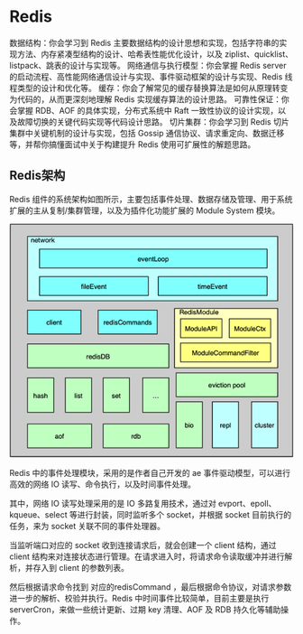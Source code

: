 # Redis

数据结构：你会学习到 Redis 主要数据结构的设计思想和实现，包括字符串的实现方法、内存紧凑型结构的设计、哈希表性能优化设计，以及 ziplist、quicklist、listpack、跳表的设计与实现等。
网络通信与执行模型：你会掌握 Redis server 的启动流程、高性能网络通信设计与实现、事件驱动框架的设计与实现、Redis 线程类型的设计和优化等。
缓存：你会了解常见的缓存替换算法是如何从原理转变为代码的，从而更深刻地理解 Redis 实现缓存算法的设计思路。
可靠性保证：你会掌握 RDB、AOF 的具体实现，分布式系统中 Raft 一致性协议的设计实现，以及故障切换的关键代码实现等代码设计思路。
切片集群：你会学习到 Redis 切片集群中关键机制的设计与实现，包括 Gossip 通信协议、请求重定向、数据迁移等，并帮你搞懂面试中关于构建提升 Redis 使用可扩展性的解题思路。

## Redis架构

Redis 组件的系统架构如图所示，主要包括事件处理、数据存储及管理、用于系统扩展的主从复制/集群管理，以及为插件化功能扩展的 Module System 模块。

![redis-architecture.png](./redis-architecture.png)

Redis 中的事件处理模块，采用的是作者自己开发的 ae 事件驱动模型，可以进行高效的网络 IO 读写、命令执行，以及时间事件处理。

其中，网络 IO 读写处理采用的是 IO 多路复用技术，通过对 evport、epoll、kqueue、select 等进行封装，同时监听多个 socket，并根据 socket 目前执行的任务，来为 socket 关联不同的事件处理器。

当监听端口对应的 socket 收到连接请求后，就会创建一个 client 结构，通过 client 结构来对连接状态进行管理。在请求进入时，将请求命令读取缓冲并进行解析，并存入到 client 的参数列表。

然后根据请求命令找到 对应的redisCommand ，最后根据命令协议，对请求参数进一步的解析、校验并执行。Redis 中时间事件比较简单，目前主要是执行 serverCron，来做一些统计更新、过期 key 清理、AOF 及 RDB 持久化等辅助操作。

